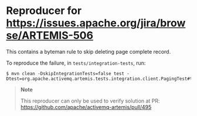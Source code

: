 # Reproducer for https://issues.apache.org/jira/browse/ARTEMIS-506

This contains a byteman rule to skip deleting page complete record.

To reproduce the failure, in `tests/integration-tests`, run:

    $ mvn clean -DskipIntegrationTests=false test -Dtest=org.apache.activemq.artemis.tests.integration.client.PagingTest#testDeletePhysicalPages

> **Note**
> 
> This reproducer can only be used to verify solution at PR: https://github.com/apache/activemq-artemis/pull/495
> 

